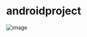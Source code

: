 # androidproject
![image](https://github.com/2380890390/androidproject/blob/master/View/TIM%E6%88%AA%E5%9B%BE20190325184142.png)
